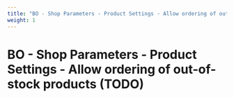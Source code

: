 ```yaml
---
title: "BO - Shop Parameters - Product Settings - Allow ordering of out-of-stock products (TODO)"
weight: 1
---
```


# BO - Shop Parameters - Product Settings - Allow ordering of out-of-stock products (TODO)
